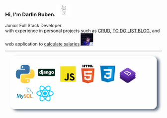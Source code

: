 ### Hi, I'm Darlin Ruben.<img src="src/gif/gif.gif" width="50px">



<p>
Junior Full Stack Developer.<br>
with experience in personal projects such as <a href="https://github.com/Ruben890/-python-django-crud-django-myql">CRUD</a>, <a href="https://github.com/Ruben890/To-Do-list">TO DO LIST</a>,<a href="https://github.com/Ruben890/blog-python-Django">BLOG</a>,  and web application to <a href="https://github.com/Ruben890/Salary-Discount-Calculate">calculate salaries</a>.<img src="src/gif/giphy.gif" width="40px">
</p>

<hr style='height: 1px;'>
<div style='
display=flex; 
background-color: rgba(300, 300, 300, .50); 
padding:18px; 
border-radius:15px;
box-shadow:8px 5px 8px #5D6D7E;
backdrop-filter: blur(5px);
margin:1rem'>

<img src="src/img/python.png" alt='python' width="60rem"/>

<img src="src/img/djnago.png" alt='django' width="70rem">

<img src="src/img/JS.png" alt='javaScripts' width="60rem"/>

<img src="src/img/html.png" alt='html' width="60rem"/>
<img src="src/img/css.png" alt='CSS' 
width="60rem"/>
<img src="src/img/bootstrap.png" alt='BOOTSTRAP' width="60rem"/>

<img src="src/img/mysql.png" alt='MYsql' width="60rem"/>

<img src="src/img/react.png" alt='Reactjs' width="60rem"/>
</div>
